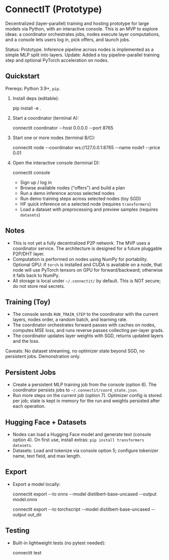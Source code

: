 ConnectIT (Prototype)
=====================

Decentralized (layer-parallel) training and hosting prototype for large models via Python, with an interactive console. This is an MVP to explore ideas: a coordinator orchestrates jobs, nodes execute layer computations, and a console lets users log in, pick offers, and launch jobs.

Status: Prototype. Inference pipeline across nodes is implemented as a simple MLP split into layers. Update: Added a toy pipeline-parallel training step and optional PyTorch acceleration on nodes.

Quickstart
----------

Prereqs: Python 3.9+, `pip`.

1) Install deps (editable):

   pip install -e .

2) Start a coordinator (terminal A):

   connectit coordinator --host 0.0.0.0 --port 8765

3) Start one or more nodes (terminal B/C):

   connectit node --coordinator ws://127.0.0.1:8765 --name node1 --price 0.01

4) Open the interactive console (terminal D):

   connectit console

   - Sign up / log in
   - Browse available nodes ("offers") and build a plan
   - Run a demo inference across selected nodes
   - Run demo training steps across selected nodes (toy SGD)
   - HF quick inference on a selected node (requires `transformers`)
   - Load a dataset with preprocessing and preview samples (requires `datasets`)

Notes
-----

- This is not yet a fully decentralized P2P network. The MVP uses a coordinator service. The architecture is designed for a future pluggable P2P/DHT layer.
- Computation is performed on nodes using NumPy for portability. Optional GPU: if `torch` is installed and CUDA is available on a node, that node will use PyTorch tensors on GPU for forward/backward; otherwise it falls back to NumPy.
- All storage is local under `~/.connectit/` by default. This is NOT secure; do not store real secrets.

Training (Toy)
--------------

- The console sends `RUN_TRAIN_STEP` to the coordinator with the current layers, nodes order, a random batch, and learning rate.
- The coordinator orchestrates forward passes with caches on nodes, computes MSE loss, and runs reverse passes collecting per-layer grads.
- The coordinator updates layer weights with SGD, returns updated layers and the loss.

Caveats: No dataset streaming, no optimizer state beyond SGD, no persistent jobs. Demonstration only.

Persistent Jobs
---------------

- Create a persistent MLP training job from the console (option 6). The coordinator persists jobs to `~/.connectit/coord_state.json`.
- Run more steps on the current job (option 7). Optimizer config is stored per job; state is kept in memory for the run and weights persisted after each operation.

Hugging Face + Datasets
-----------------------

- Nodes can load a Hugging Face model and generate text (console option 4). On first use, install extras: `pip install transformers datasets`.
- Datasets: Load and tokenize via console option 5; configure tokenizer name, text field, and max length.

Export
------

- Export a model locally:

  connectit export --to onnx --model distilbert-base-uncased --output model.onnx

  connectit export --to torchscript --model distilbert-base-uncased --output out_dir

Testing
-------

- Built-in lightweight tests (no pytest needed):

  connectit test
